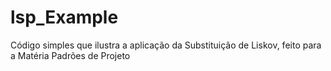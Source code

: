 # lsp_Example
Código simples que ilustra a aplicação da Substituição de Liskov, feito para a Matéria Padrões de Projeto
